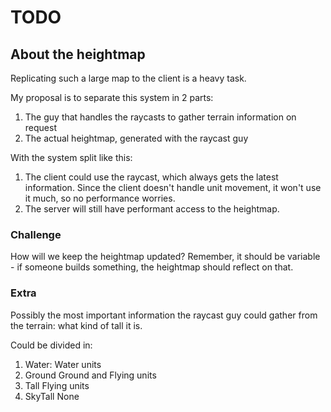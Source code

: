 # TODO

## About the heightmap

Replicating such a large map to the client is a heavy task.

My proposal is to separate this system in 2 parts:

1. The guy that handles the raycasts to gather terrain information on request
2. The actual heightmap, generated with the raycast guy

With the system split like this:

1. The client could use the raycast, which always gets the latest information.
Since the client doesn't handle unit movement, it won't use it much, so no performance worries.
2. The server will still have performant access to the heightmap.

### Challenge

How will we keep the heightmap updated? Remember, it should be variable - if someone builds something, the
heightmap should reflect on that.

### Extra

Possibly the most important information the raycast guy could gather from the terrain: what kind of tall it is.

Could be divided in:

1. Water:   Water units
2. Ground   Ground and Flying units
3. Tall     Flying units
4. SkyTall  None
